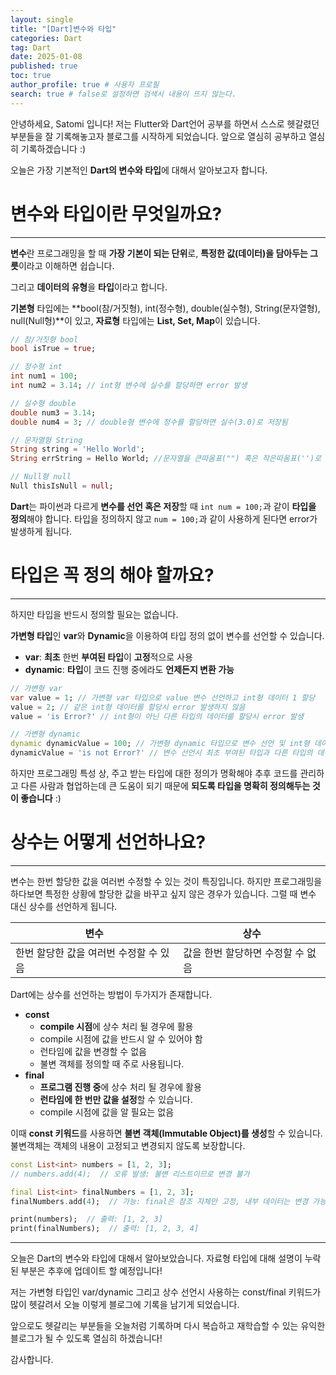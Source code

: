 ```yaml
---
layout: single
title: "[Dart]변수와 타입"
categories: Dart
tag: Dart
date: 2025-01-08
published: true
toc: true
author_profile: true # 사용자 프로필
search: true # false로 설정하면 검색시 내용이 뜨지 않는다.
---
```




안녕하세요, Satomi 입니다! 저는 Flutter와 Dart언어 공부를 하면서 스스로 헷갈렸던 부분들을 잘 기록해놓고자 블로그를 시작하게 되었습니다. 앞으로 열심히 공부하고 열심히 기록하겠습니다 :) 



오늘은 가장 기본적인 **Dart의 변수와 타입**에 대해서 알아보고자 합니다. 





# 변수와 타입이란 무엇일까요?

------

**변수**란 프로그래밍을 할 때 **가장 기본이 되는 단위**로, **특정한 값(데이터)을 담아두는 그릇**이라고 이해하면 쉽습니다. 

그리고 **데이터의 유형**을 **타입**이라고 합니다.

**기본형** 타입에는 **bool(참/거짓형), int(정수형), double(실수형), String(문자열형), null(Null형)**이 있고, **자료형** 타입에는 **List, Set, Map**이 있습니다.

```dart
// 참/거짓형 bool
bool isTrue = true;

// 정수형 int
int num1 = 100;
int num2 = 3.14; // int형 변수에 실수를 할당하면 error 발생

// 실수형 double
double num3 = 3.14;
double num4 = 3; // double형 변수에 정수를 할당하면 실수(3.0)로 저장됨

// 문자열형 String
String string = 'Hello World';
String errString = Hello World; //문자열을 큰따옴표("") 혹은 작은따옴표('')로 감싸주지 않으면 error 발생

// Null형 null
Null thisIsNull = null;
```

**Dart**는 파이썬과 다르게 **변수를 선언 혹은 저장**할 때 `int num = 100;`과 같이 **타입을 정의**해야 합니다.  타입을 정의하지 않고 `num = 100;`과 같이 사용하게 된다면 error가 발생하게 됩니다.





# 타입은 꼭 정의 해야 할까요?

------

하지만 타입을 반드시 정의할 필요는 없습니다. 

**가변형 타입**인 **var**와 **Dynamic**을 이용하여 타입 정의 없이 변수를 선언할 수 있습니다.



- **var**: **최초** 한번 **부여된 타입**이 **고정**적으로 사용
- **dynamic**: **타입**이 코드 진행 중에라도 **언제든지 변환 가능**

```dart
// 가변형 var
var value = 1; // 가변형 var 타입으로 value 변수 선언하고 int형 데이터 1 할당
value = 2; // 같은 int형 데이터를 할당시 error 발생하지 않음
value = 'is Error?' // int형이 아닌 다른 타입의 데이터를 할당시 error 발생

// 가변형 dynamic
dynamic dynamicValue = 100; // 가변형 dynamic 타입으로 변수 선언 및 int형 데이터 할당
dynamicValue = 'is not Error?' // 변수 선언시 최초 부여된 타입과 다른 타입의 데이터를 할당해도 error 발생하지 않음
```

하지만 프로그래밍 특성 상, 주고 받는 타입에 대한 정의가 명확해야 추후 코드를 관리하고 다른 사람과 협업하는데 큰 도움이 되기 때문에  **되도록 타입을 명확히 정의해두는 것이 좋습니다** :)





# 상수는 어떻게 선언하나요?

------

변수는 한번 할당한 값을 여러번 수정할 수 있는 것이 특징입니다. 하지만 프로그래밍을 하다보면 특정한 상황에 할당한 값을 바꾸고 싶지 않은 경우가 있습니다.  그럴 때 변수 대신 상수를 선언하게 됩니다.

| 변수                                   | 상수                              |
| -------------------------------------- | --------------------------------- |
| 한번 할당한 값을 여러번 수정할 수 있음 | 값을 한번 할당하면 수정할 수 없음 |

Dart에는 상수를 선언하는 방법이 두가지가 존재합니다.

- **const**
  - **compile 시점**에 상수 처리 될 경우에 활용
  - compile 시점에 값을 반드시 알 수 있어야 함
  - 런타임에 값을 변경할 수 없음
  - 불변 객체를 정의할 때 주로 사용됩니다.
- **final** 
  - **프로그램 진행 중**에 상수 처리 될 경우에 활용
  - **런타임에 한 번만 값을 설정**할 수 있습니다.
  - compile 시점에 값을 알 필요는 없음



이때 **const 키워드**를 사용하면 **불변 객체(Immutable Object)를 생성**할 수 있습니다. 불변객체는 객체의 내용이 고정되고 변경되지 않도록 보장합니다.

```dart
const List<int> numbers = [1, 2, 3];
// numbers.add(4);  // 오류 발생: 불변 리스트이므로 변경 불가

final List<int> finalNumbers = [1, 2, 3];
finalNumbers.add(4);  // 가능: final은 참조 자체만 고정, 내부 데이터는 변경 가능

print(numbers);  // 출력: [1, 2, 3]
print(finalNumbers);  // 출력: [1, 2, 3, 4]
```
   
***
   
오늘은 Dart의 변수와 타입에 대해서 알아보았습니다. 자료형 타입에 대해 설명이 누락된 부분은 추후에 업데이트 할 예정입니다!

저는 가변형 타입인 var/dynamic 그리고 상수 선언시 사용하는 const/final 키워드가 많이 헷갈려서 오늘 이렇게 블로그에 기록을 남기게 되었습니다.

앞으로도 헷갈리는 부분들을 오늘처럼 기록하며 다시 복습하고 재학습할 수 있는 유익한 블로그가 될 수 있도록 열심히 하겠습니다!

감사합니다.